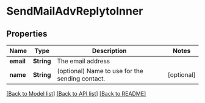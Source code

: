 # SendMailAdvReplytoInner

## Properties
Name | Type | Description | Notes
------------ | ------------- | ------------- | -------------
**email** | **String** | The email address | 
**name** | **String** | (optional) Name to use for the sending contact. | [optional] 

[[Back to Model list]](../README.md#documentation-for-models) [[Back to API list]](../README.md#documentation-for-api-endpoints) [[Back to README]](../README.md)


